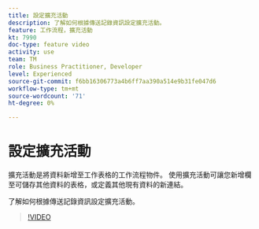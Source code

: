 ```yaml
---
title: 設定擴充活動
description: 了解如何根據傳送記錄資訊設定擴充活動。
feature: 工作流程，擴充活動
kt: 7990
doc-type: feature video
activity: use
team: TM
role: Business Practitioner, Developer
level: Experienced
source-git-commit: f6bb16306773a4b6ff7aa390a514e9b31fe047d6
workflow-type: tm+mt
source-wordcount: '71'
ht-degree: 0%

---
```



# 設定擴充活動

擴充活動是將資料新增至工作表格的工作流程物件。 使用擴充活動可讓您新增欄至可儲存其他資料的表格，或定義其他現有資料的新連結。

了解如何根據傳送記錄資訊設定擴充活動。

>[!VIDEO](https://video.tv.adobe.com/v/25193?quality=12)
